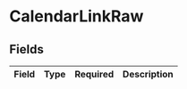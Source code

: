 # CalendarLinkRaw


## Fields

| Field       | Type        | Required    | Description |
| ----------- | ----------- | ----------- | ----------- |